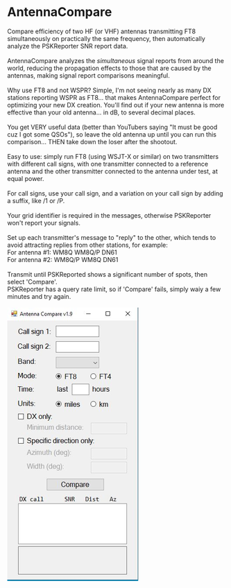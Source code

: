 # AntennaCompare
Compare efficiency of two HF (or VHF) antennas transmitting FT8 simultaneously on practically the same frequency, then automatically analyze the PSKReporter SNR report data.
<br><br>AntennaCompare analyzes the <i>simultaneous</i> signal reports from around the world, reducing the propagation effects to those that are caused by the antennas, making signal report comparisons meaningful.
<br><br>Why use FT8 and not WSPR? Simple, I'm not seeing nearly as many DX stations reporting WSPR as FT8... that makes AntennaCompare perfect for optimizing your new DX creation. You'll find out if your new antenna is more effective than your old antenna... in dB, to several decimal places.
<br><br>You get VERY useful data (better than YouTubers saying "It must be good cuz I got some QSOs"), so leave the old antenna up until you can run this comparison... THEN take down the loser after the shootout.
<br><br>Easy to use: simply run FT8 (using WSJT-X or similar) on two transmitters with different call signs, with one transmitter connected to a reference antenna and the other transmitter connected to the antenna under test, at equal power.
<br><br>For call signs, use your call sign, and a variation on your call sign by adding a suffix, like /1 or /P.
<br><br>Your grid identifier is required in the messages, otherwise PSKReporter won't report your signals.
<br><br>Set up each transmitter's message to "reply" to the other, which tends to avoid attracting replies from other stations, for example:
<br>For antenna #1: WM8Q WM8Q/P DN61
<br>For antenna #2: WM8Q/P WM8Q DN61
<br><br>Transmit until PSKReported shows a significant number of spots, then select 'Compare'.
<br>PSKReporter has a query rate limit, so if 'Compare' fails, simply waiy a few minutes and try again.
<br><br><img src="https://github.com/avantol/AntennaCompare/blob/main/AntennaCompare.JPG">
